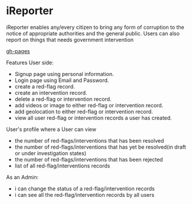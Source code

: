 # iReporter
iReporter enables any/every citizen to bring any form of corruption to the notice of appropriate authorities and the general public. Users can also report on things that needs government intervention


[gh-pages](https://kyakusahmed.github.io/iReporter/UI)


Features User side:

-    Signup page using personal information.
-    Login page using Email and Password.
-    create a red-flag record.
-    create an intervention record.
-    delete a red-flag or intervention record.
-    add videos or image to either red-flag or intervention record.
-    add geolocation to either red-flag or intervention record.
-    view all user red-flag  or intervention records a user has created.

User's profile where a User can view
-  the number of red-flags/interventions that has been resolved
-  the number of red-flags/interventions that has yet be resolved(in draft or under investigation states)
-  the number of red-flags/interventions that has been rejected
-  list of all red-flag/interventions records


As an Admin:

-  i can change the status of a red-flag/intervention records
-  i can see all the red-flag/intervention records by all users

